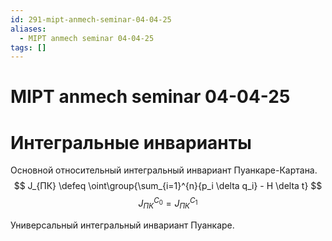 ```yaml
---
id: 291-mipt-anmech-seminar-04-04-25
aliases:
  - MIPT anmech seminar 04-04-25
tags: []
---
```


# MIPT anmech seminar 04-04-25

# Интегральные инварианты

Основной относительный интегральный инвариант Пуанкаре-Картана.
$$
J_{ПК} \defeq \oint\group{\sum_{i=1}^{n}{p_i \delta q_i} - H \delta t}
$$
$$
J_{ПК}^{C_0} = J_{ПК}^{C_1}
$$

Универсальный интегральный инвариант Пуанкаре.
